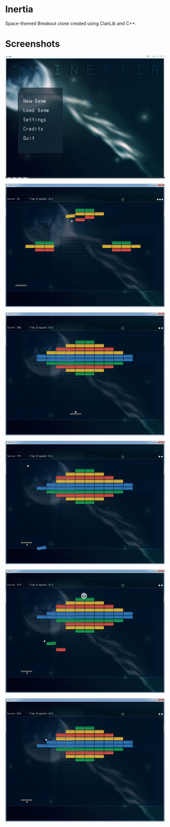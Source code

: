 Inertia
=======

Space-themed Breakout clone created using ClanLib and C++. 

Screenshots
===========

![Alt text](/screenshots/v0.1_screenshot1.png?raw=true "Screenshot of the first public release (v0.1)")

![Alt text](/screenshots/v0.1_screenshot2.png?raw=true "Screenshot of the first public release (v0.1)")

![Alt text](/screenshots/v0.1_screenshot3.png?raw=true "Screenshot of the first public release (v0.1)")

![Alt text](/screenshots/v0.1_screenshot4.png?raw=true "Screenshot of the first public release (v0.1)")

![Alt text](/screenshots/v0.1_screenshot5.png?raw=true "Screenshot of the first public release (v0.1)")

![Alt text](/screenshots/v0.1_screenshot6.png?raw=true "Screenshot of the first public release (v0.1)")
